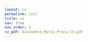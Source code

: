 ```yaml
---
layout: cv
permalink: /cv/
title: cv
nav: true
nav_order: 3
cv_pdf: Alexandra_Maria_Proca_CV.pdf
---
```

